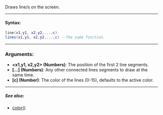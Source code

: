 Draws line/s on the screen.

---

#### Syntax:
```lua
line(x1,y1, x2,y2,...,c)
lines(x1,y1, x2,y2,...,c) --The same function.
```

---

### Arguments:

* **<x1,y1, x2,y2\> (Numbers)**: The position of the first 2 line segments.
* **[...] (Numbers)**: Any other connected lines segments to draw at the same time.
* **[c] (Number)**: The color of the lines (0-15), defaults to the active color.

---

##### See also:

* [color()](color.md)